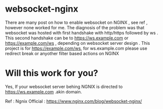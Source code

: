 # websocket-nginx

There are many post on how to enable websocket on NGINX , see ref , however none worked for me. The diagnosis of the problem was that websocket was hosted with first handshake with http/https followed by ws . This second handshake can be to https://ws.example.com or https://example.com/ws , depending on websocket server design . This project is for https://example.com/ws, for ws.example.com please use redirect <filter> break or anyother filter based actions on NGINX

# Will this work for you?
Yes, If your websocket server behing NGNIX is directed to https://ws.example.com .akin domain.

Ref : 
Ngnix Official : https://www.nginx.com/blog/websocket-nginx/
